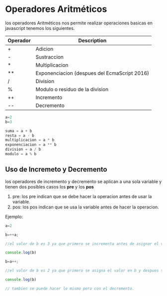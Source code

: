 # Operadores Aritméticos

los operadores Aritméticos nos permite realizar operaciones basicas en javascript tenemos los siguientes.

| Operador | Description |
|---|---|
| + | Adicion |
| - | Sustraccion |
| * | Multiplicacion |
| ** | Exponenciacion (despues del EcmaScript 2016) |
| / | Division |
| % | Modulo o residuo de la division |
| ++ | Incremento |
| -- | Decremento |

```javascript
a=2
b=3

suma = a + b
resta = a - b
multiplicacion = a * b
exponenciacion = a ** b
division = a / b
modulo = a % b

```

## Uso de Incremeto y Decremento

los operadores de incremento y decremento se aplican a una sola variable y tienen dos posibles casos los **pre** y los **pos**

1. pre: los pre indican que se debe hacer la operacion antes de usar la variable.
2. pos: los pos indican que se usa la variable antes de hacer la operacion.

Ejemplo:

```javascript
a=2

b=++a;

//el valor de b es 3 ya que primero se incrementa antes de asignar el valor a b 

console.log(b)  

b=a++;

//el valor de b es 2 ya que primero se asigna el valor en b y despues se incrementa a. 

console.log(b) 

// tambien se puede hacer lo mismo pero con el decremento.
```

